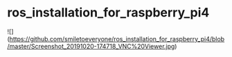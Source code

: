 # ros_installation_for_raspberry_pi4

![] (https://github.com/smiletoeveryone/ros_installation_for_raspberry_pi4/blob/master/Screenshot_20191020-174718_VNC%20Viewer.jpg)
